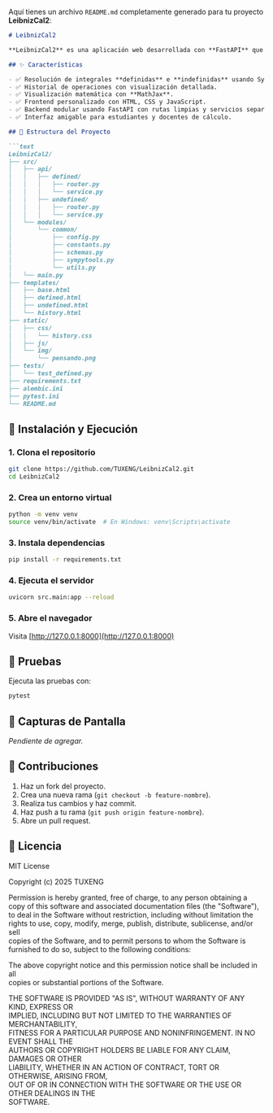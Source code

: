 Aquí tienes un archivo `README.md` completamente generado para tu proyecto **LeibnizCal2**:

````markdown
# LeibnizCal2

**LeibnizCal2** es una aplicación web desarrollada con **FastAPI** que permite resolver integrales definidas e indefinidas. Su diseño modular, con una interfaz intuitiva basada en HTML, CSS y JavaScript, facilita tanto el uso por parte de los usuarios como su mantenimiento por parte de desarrolladores.

## ✨ Características

- ✅ Resolución de integrales **definidas** e **indefinidas** usando SymPy.
- ✅ Historial de operaciones con visualización detallada.
- ✅ Visualización matemática con **MathJax**.
- ✅ Frontend personalizado con HTML, CSS y JavaScript.
- ✅ Backend modular usando FastAPI con rutas limpias y servicios separados.
- ✅ Interfaz amigable para estudiantes y docentes de cálculo.

## 🧱 Estructura del Proyecto

```text
LeibnizCal2/
├── src/
│   ├── api/
│   │   ├── defined/
│   │   │   ├── router.py
│   │   │   └── service.py
│   │   ├── undefined/
│   │   │   ├── router.py
│   │   │   └── service.py
│   └── modules/
│       └── common/
│           ├── config.py
│           ├── constants.py
│           ├── schemas.py
│           ├── sympytools.py
│           └── utils.py
│   └── main.py
├── templates/
│   ├── base.html
│   ├── defined.html
│   ├── undefined.html
│   └── history.html
├── static/
│   ├── css/
│   │   └── history.css
│   ├── js/
│   └── img/
│       └── pensando.png
├── tests/
│   └── test_defined.py
├── requirements.txt
├── alembic.ini
├── pytest.ini
└── README.md
````

## 🚀 Instalación y Ejecución

### 1. Clona el repositorio

```bash
git clone https://github.com/TUXENG/LeibnizCal2.git
cd LeibnizCal2
```

### 2. Crea un entorno virtual

```bash
python -m venv venv
source venv/bin/activate  # En Windows: venv\Scripts\activate
```

### 3. Instala dependencias

```bash
pip install -r requirements.txt
```

### 4. Ejecuta el servidor

```bash
uvicorn src.main:app --reload
```

### 5. Abre el navegador

Visita [http://127.0.0.1:8000](http://127.0.0.1:8000)

## 🧪 Pruebas

Ejecuta las pruebas con:

```bash
pytest
```

## 📸 Capturas de Pantalla

*Pendiente de agregar.*

## 🤝 Contribuciones

1. Haz un fork del proyecto.
2. Crea una nueva rama (`git checkout -b feature-nombre`).
3. Realiza tus cambios y haz commit.
4. Haz push a tu rama (`git push origin feature-nombre`).
5. Abre un pull request.

## 📜 Licencia

MIT License

Copyright (c) 2025 TUXENG

Permission is hereby granted, free of charge, to any person obtaining a copy
of this software and associated documentation files (the "Software"), to deal
in the Software without restriction, including without limitation the rights
to use, copy, modify, merge, publish, distribute, sublicense, and/or sell  
copies of the Software, and to permit persons to whom the Software is  
furnished to do so, subject to the following conditions:

The above copyright notice and this permission notice shall be included in all  
copies or substantial portions of the Software.

THE SOFTWARE IS PROVIDED "AS IS", WITHOUT WARRANTY OF ANY KIND, EXPRESS OR  
IMPLIED, INCLUDING BUT NOT LIMITED TO THE WARRANTIES OF MERCHANTABILITY,  
FITNESS FOR A PARTICULAR PURPOSE AND NONINFRINGEMENT. IN NO EVENT SHALL THE  
AUTHORS OR COPYRIGHT HOLDERS BE LIABLE FOR ANY CLAIM, DAMAGES OR OTHER  
LIABILITY, WHETHER IN AN ACTION OF CONTRACT, TORT OR OTHERWISE, ARISING FROM,  
OUT OF OR IN CONNECTION WITH THE SOFTWARE OR THE USE OR OTHER DEALINGS IN THE  
SOFTWARE.
